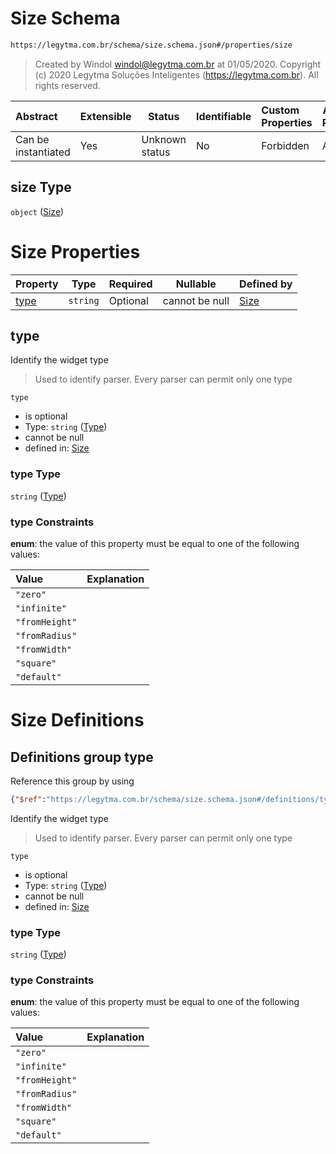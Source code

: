 # Size Schema

```txt
https://legytma.com.br/schema/size.schema.json#/properties/size
```




> Created by Windol [windol@legytma.com.br](mailto:windol@legytma.com.br) at 01/05/2020.
> Copyright (c) 2020 Legytma Soluções Inteligentes (<https://legytma.com.br>). All rights reserved.
>

| Abstract            | Extensible | Status         | Identifiable | Custom Properties | Additional Properties | Access Restrictions | Defined In                                                                                                |
| :------------------ | ---------- | -------------- | ------------ | :---------------- | --------------------- | ------------------- | --------------------------------------------------------------------------------------------------------- |
| Can be instantiated | Yes        | Unknown status | No           | Forbidden         | Allowed               | none                | [box_constraints_loose.schema.json\*](../schema/box_constraints_loose.schema.json) |

## size Type

`object` ([Size](box_constraints_loose-properties-size.md))

# Size Properties

| Property      | Type     | Required | Nullable       | Defined by                                                                                             |
| :------------ | -------- | -------- | -------------- | :----------------------------------------------------------------------------------------------------- |
| [type](#type) | `string` | Optional | cannot be null | [Size](size-properties-type.md) |

## type

Identify the widget type


> Used to identify parser. Every parser can permit only one type
>

`type`

-   is optional
-   Type: `string` ([Type](size-properties-type.md))
-   cannot be null
-   defined in: [Size](size-properties-type.md)

### type Type

`string` ([Type](size-properties-type.md))

### type Constraints

**enum**: the value of this property must be equal to one of the following values:

| Value          | Explanation |
| :------------- | ----------- |
| `"zero"`       |             |
| `"infinite"`   |             |
| `"fromHeight"` |             |
| `"fromRadius"` |             |
| `"fromWidth"`  |             |
| `"square"`     |             |
| `"default"`    |             |

# Size Definitions

## Definitions group type

Reference this group by using

```json
{"$ref":"https://legytma.com.br/schema/size.schema.json#/definitions/type"}
```

Identify the widget type


> Used to identify parser. Every parser can permit only one type
>

`type`

-   is optional
-   Type: `string` ([Type](size-definitions-type.md))
-   cannot be null
-   defined in: [Size](size-definitions-type.md)

### type Type

`string` ([Type](size-definitions-type.md))

### type Constraints

**enum**: the value of this property must be equal to one of the following values:

| Value          | Explanation |
| :------------- | ----------- |
| `"zero"`       |             |
| `"infinite"`   |             |
| `"fromHeight"` |             |
| `"fromRadius"` |             |
| `"fromWidth"`  |             |
| `"square"`     |             |
| `"default"`    |             |
